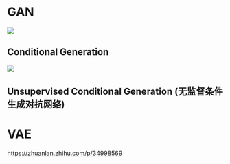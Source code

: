 # GAN

![](../imgs/../ddeeplearning--/imgs/GAN3.png)

## Conditional Generation
![](../imgs/../ddeeplearning--/imgs/GAN4.jpg)

## Unsupervised Conditional Generation (无监督条件生成对抗网络)



# VAE
https://zhuanlan.zhihu.com/p/34998569